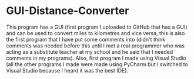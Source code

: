 # GUI-Distance-Converter
This program has a GUI (first program I uploaded to GitHub that has a GUI) and can be used to convert miles to kilometres and vice versa, this is also the first program that I have put some comments into (didn't think comments was needed before this until I met a real programmer who was acting as a substitute teacher at my school and he said that I needed comments in my programs). Also, first program I made using Visual Studio (all the other programs I made were made using PyCharm but I switched to Visual Studio because I heard it was the best IDE).
